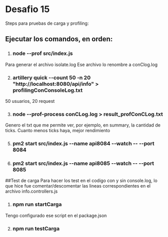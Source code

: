 # Desafio 15
Steps para pruebas de carga y profiling:

## Ejecutar los comandos, en orden:
1) ### node --prof src/index.js 
Para generar el archivo isolate.log
Ese archivo lo renombre a conClog.log

2) ### artillery quick --count 50 -n 20 "http://localhost:8080/api/info" > profilingConConsoleLog.txt 
50 usuarios, 20 request

3) ### node --prof-process conCLog.log > result_profConCLog.txt
Genero el txt que me permite ver, por ejemplo, en summary, la cantidad de ticks. Cuanto menos ticks haya, mejor rendimiento

5) ### pm2 start src/index.js --name api8084 --watch -- --port 8084

7) ### pm2 start src/index.js --name api8085 --watch -- --port 8085

##Test de carga
Para hacer los test en el codigo con y sin console.log, lo que hice fue comentar/descomentar las lineas correspondientes en el archivo info.controllers.js
1) ### npm run startCarga 
Tengo configurado ese script en el package.json

2) ### npm run testCarga
